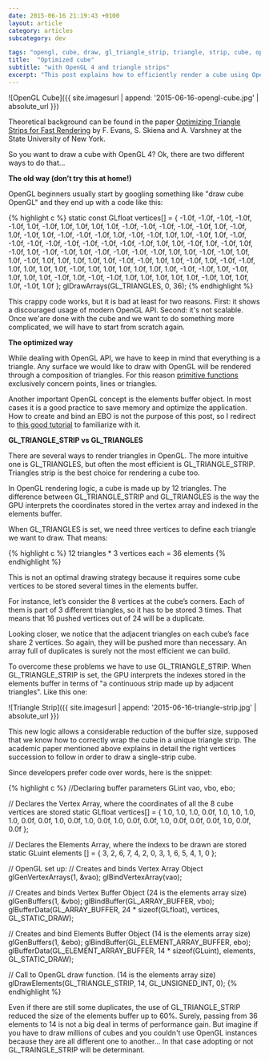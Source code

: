 ```yaml
---
date: 2015-06-16 21:19:43 +0100
layout: article
category: articles
subcategory: dev

tags: "opengl, cube, draw, gl_triangle_strip, triangle, strip, cube, optimized, efficient"
title:  "Optimized cube"
subtitle: "with OpenGL 4 and triangle strips"
excerpt: "This post explains how to efficiently render a cube using OpenGL 4 API and the GL_TRIANGLE_STRIP primitive"
---
```


![OpenGL Cube]({{ site.imagesurl | append: '2015-06-16-opengl-cube.jpg' | absolute_url }})

Theoretical background can be found in the paper [Optimizing Triangle Strips for Fast Rendering](https://www.cs.umd.edu/projects/gvil/papers/av_ts.pdf) by F. Evans, S. Skiena and A. Varshney at the State University of New York.

So you want to draw a cube with OpenGL 4? Ok, there are two different ways to do that...

__The old way (don’t try this at home!)__

OpenGL beginners usually start by googling something like "draw cube OpenGL" and they end up with a code like this:

{% highlight c %}
static const GLfloat vertices[] = {
	-1.0f,	-1.0f,	-1.0f,
	-1.0f,	-1.0f,	 1.0f,
	-1.0f,	 1.0f,	 1.0f,
	 1.0f,	 1.0f,	-1.0f,
	-1.0f,	-1.0f,	-1.0f,
	-1.0f,	 1.0f,	-1.0f,
	 1.0f,	-1.0f,	 1.0f,
	-1.0f,	-1.0f,	-1.0f,
	 1.0f,	-1.0f,	-1.0f,
	 1.0f,	 1.0f,	-1.0f,
	 1.0f,	-1.0f,	-1.0f,
	-1.0f,	-1.0f,	-1.0f,
	-1.0f,	-1.0f,	-1.0f,
	-1.0f,	 1.0f,	 1.0f,
	-1.0f,	 1.0f,	-1.0f,
	 1.0f,	-1.0f,	 1.0f,
	-1.0f,	-1.0f,	 1.0f,
	-1.0f,	-1.0f,	-1.0f,
	-1.0f,	 1.0f,	 1.0f,
	-1.0f,	-1.0f,	 1.0f,
	 1.0f,	-1.0f,	 1.0f,
	 1.0f,	 1.0f,	 1.0f,
	 1.0f,	-1.0f,	-1.0f,
	 1.0f,	 1.0f,	-1.0f,
	 1.0f,	-1.0f,	-1.0f,
	 1.0f,	 1.0f,	 1.0f,
	 1.0f,	-1.0f,	 1.0f,
	 1.0f,	 1.0f,	 1.0f,
	 1.0f,	 1.0f,	-1.0f,
	-1.0f,	 1.0f,	-1.0f,
	 1.0f,	 1.0f,	 1.0f,
	-1.0f,	 1.0f,	-1.0f,
	-1.0f,	 1.0f,	 1.0f,
	 1.0f,	 1.0f,	 1.0f,
	-1.0f,	 1.0f,	 1.0f,
	 1.0f,	-1.0f,	 1.0f
};
glDrawArrays(GL_TRIANGLES, 0, 36);
{% endhighlight %}

This crappy code works, but it is bad at least for two reasons. First: it shows a discouraged usage of modern OpenGL API. Second: it's not scalable. Once we'are done with the cube and we want to do something more complicated, we will have to start from scratch again.

<strong>The optimized way</strong>

While dealing with OpenGL API, we have to keep in mind that everything is a triangle. Any surface we would like to draw with OpenGL will be rendered through a composition of triangles. For this reason [primitive functions](https://www.opengl.org/wiki/Primitive) exclusively concern points, lines or triangles.

Another important OpenGL concept is the elements buffer object. In most cases it is a good practice to save memory and optimize the application. How to create and bind an EBO is not the purpose of this post, so I redirect to [this good tutorial](https://www.open.gl) to familiarize with it.

__GL_TRIANGLE_STRIP vs GL_TRIANGLES__

There are several ways to render triangles in OpenGL. The more intuitive one is GL_TRIANGLES, but often the most efficient is GL_TRIANGLE_STRIP. Triangles strip is the best choice for rendering a cube too.

In OpenGL rendering logic, a cube is made up by 12 triangles. The difference between GL_TRIANGLE_STRIP and GL_TRIANGLES is the way the GPU interprets the coordinates stored in the vertex array and indexed in the elements buffer.

When GL_TRIANGLES is set, we need three vertices to define each triangle we want to draw. That means:

{% highlight c %}
12 triangles * 3 vertices each = 36 elements
{% endhighlight %}

This is not an optimal drawing strategy because it requires some cube vertices to be stored several times in the elements buffer.

For instance, let’s consider the 8 vertices at the cube’s corners. Each of them is part of 3 different triangles, so it has to be stored 3 times. That means that 16 pushed vertices out of 24 will be a duplicate.

Looking closer, we notice that the adjacent triangles on each cube’s face share 2 vertices. So again, they will be pushed more than necessary. An array full of duplicates is surely not the most efficient we can build.

To overcome these problems we have to use GL_TRIANGLE_STRIP. When GL_TRIANGLE_STRIP is set, the GPU interprets the indexes stored in the elements buffer in terms of "a continuous strip made up by adjacent triangles". Like this one:

![Triangle Strip]({{ site.imagesurl | append: '2015-06-16-triangle-strip.jpg' | absolute_url }})

This new logic allows a considerable reduction of the buffer size, supposed that we know how to correctly wrap the cube in a unique triangle strip. The academic paper mentioned above explains in detail the right vertices succession to follow in order to draw a single-strip cube.

Since developers prefer code over words, here is the snippet:

{% highlight c %}
//Declaring buffer parameters
GLint	vao, vbo, ebo;

// Declares the Vertex Array, where the coordinates of all the 8 cube vertices are stored
static GLfloat vertices[] = {
	1.0,	1.0,	1.0,
	0.0f,	1.0,	1.0,
	1.0,	1.0,	0.0f,
	0.0f,	1.0,	0.0f,
	1.0,	0.0f,	1.0,
	0.0f,	0.0f,	1.0,
	0.0f,	0.0f,	0.0f,
	1.0,	0.0f,	0.0f
};

// Declares the Elements Array, where the indexs to be drawn are stored
static GLuint elements [] = {
	3, 2, 6, 7, 4, 2, 0,
	3, 1, 6, 5, 4, 1, 0
};

// OpenGL set up:
// Creates and binds Vertex Array Object
glGenVertexArrays(1, &vao);
glBindVertexArray(vao);

// Creates and binds Vertex Buffer Object (24 is the elements array size)
glGenBuffers(1, &vbo);
glBindBuffer(GL_ARRAY_BUFFER, vbo);
glBufferData(GL_ARRAY_BUFFER, 24 * sizeof(GLfloat), vertices, GL_STATIC_DRAW);

// Creates and bind Elements Buffer Object (14 is the elements array size)
glGenBuffers(1, &ebo);
glBindBuffer(GL_ELEMENT_ARRAY_BUFFER, ebo);
glBufferData(GL_ELEMENT_ARRAY_BUFFER, 14 * sizeof(GLuint), elements, GL_STATIC_DRAW);

// Call to OpenGL draw function. (14 is the elements array size)
glDrawElements(GL_TRIANGLE_STRIP, 14, GL_UNSIGNED_INT, 0);
{% endhighlight %}

Even if there are still some duplicates, the use of GL_TRIANGLE_STRIP reduced the size of the elements buffer up to 60%. Surely, passing from 36 elements to 14 is not a big deal in terms of performance gain. But imagine if you have to draw millions of cubes and you couldn't use OpenGL instances because they are all different one to another... In that case adopting or not GL_TRAINGLE_STRIP will be determinant.
